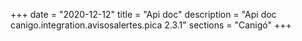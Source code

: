 +++
date        = "2020-12-12"
title       = "Api doc"
description = "Api doc canigo.integration.avisosalertes.pica 2.3.1"
sections    = "Canigó"
+++